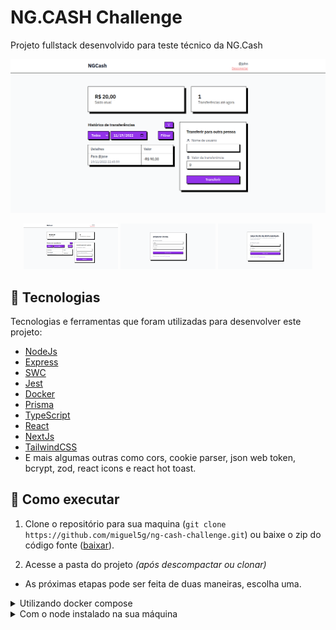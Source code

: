 # NG.CASH Challenge

Projeto fullstack desenvolvido para teste técnico da NG.Cash

![Home Page](/.github/assets/dashboard.png)

<div align="center">
  <img width="30%" src="./.github/assets/dashboard.png" />
  <img width="30%" src="./.github/assets/sign-in.png" />
  <img width="30%" src="./.github/assets/sign-up.png" />
</div>

## :test_tube: Tecnologias

Tecnologias e ferramentas que foram utilizadas para desenvolver este projeto:

- [NodeJs](https://nodejs.org/)
- [Express](https://expressjs.com/pt-br/)
- [SWC](https://swc.rs/)
- [Jest](https://jestjs.io/)
- [Docker](https://www.docker.com/)
- [Prisma](https://www.prisma.io/)
- [TypeScript](https://typescriptlang.org/)
- [React](http://reactjs.org/)
- [NextJs](https://nextjs.org/)
- [TailwindCSS](https://tailwindcss.com/)
- E mais algumas outras como cors, cookie parser, json web token, bcrypt, zod, react icons e react hot toast.

## :rocket: Como executar

1. Clone o repositório para sua maquina (`git clone https://github.com/miguel5g/ng-cash-challenge.git`) ou baixe o zip do código fonte ([baixar](https://github.com/miguel5g/ng-cash-challenge/archive/refs/heads/main.zip)).

2. Acesse a pasta do projeto _(após descompactar ou clonar)_

- As próximas etapas pode ser feita de duas maneiras, escolha uma.

<details>
<summary>
  Utilizando docker compose
</summary>

3. Executar o comando para criar e executar os containers

```bash
docker compose up -d
```

_**OBS:** Na primeira vez esse processo vai demorar um pouquinho_

Após finalizar, basta acessar a url [localhost/sign-in](http://localhost/sign-in)

A aplicação já vem com dois usuários criados, você pode usar os dados abaixo para logar nas respectivas contas:

```txt
Username: jane
Password: 123456Aa
```

```txt
Username: john
Password: 123456Aa
```

</details>

<details>
<summary>
Com o node instalado na sua máquina
</summary>

3. Crie um banco de dados PostgreSQL _(Opcional)_

```bash
docker run --name <container name> -p 5432:5432 -e POSTGRES_PASSWORD=<database password> -e POSTGRES_USER=<database user> -d postgres
```

_**OBS:** Preencha com seus dados trocando os campos com <>_

4. Criar variáveis de ambiente

```bash
cp .env.example .env # Pasta /server
```

```bash
cp .env.example .env # Pasta /web
```

_**OBS:** Não esqueça de preencher as variáveis com seus dados_

5. Instale as dependências em cada projeto com npm (`npm install`)

```bash
npm install # Pasta /server
```

```bash
npm install # Pasta /web
```

6. Rode as migrations no banco de dados com prisma.

```bash
npm run prisma:deploy # Pasta /server
```

7. Rode os dois projetos ao mesmo tempo com npm

```bash
npm run start:dev # Pasta /server
```

```bash
npm run start:dev # Pasta /web
```

</details>
